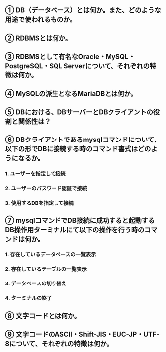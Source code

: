 ## ① DB（データベース）とは何か。また、どのような用途で使われるものか。



## ② RDBMSとは何か。



## ③ RDBMSとして有名なOracle・MySQL・PostgreSQL・SQL Serverについて、それぞれの特徴は何か。



## ④ MySQLの派生となるMariaDBとは何か。



## ⑤ DBにおける、DBサーバーとDBクライアントの役割と関係性は？



## ⑥ DBクライアントであるmysqlコマンドについて、以下の形でDBに接続する時のコマンド書式はどのようになるか。

### 1. ユーザーを指定して接続
### 2. ユーザーのパスワード認証で接続
### 3. 使用するDBを指定して接続

## ⑦ mysqlコマンドでDB接続に成功すると起動するDB操作用ターミナルにて以下の操作を行う時のコマンドは何か。

### 1. 存在しているデータベースの一覧表示
### 2. 存在しているテーブルの一覧表示
### 3. データベースの切り替え
### 4. ターミナルの終了

## ⑧ 文字コードとは何か。



## ⑨ 文字コードのASCII・Shift-JIS・EUC-JP・UTF-8について、それぞれの特徴は何か。